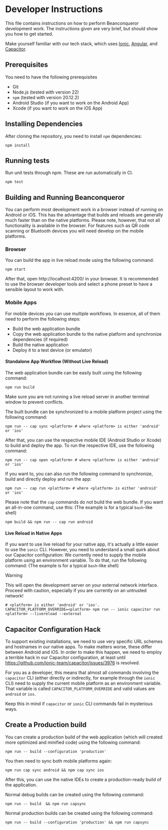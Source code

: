 # Developer Instructions

This file contains instructions on how to perform Beanconqueror development work.
The instructions given are very brief, but should show you how to get started.

Make yourself familiar with our tech stack, which uses [Ionic](https://ionicframework.com/), [Angular](https://angular.dev/), and [Capacitor](https://capacitorjs.com/).

## Prerequisites

You need to have the following prerequisites

- Git
- Node.js (tested with version 22)
- `npm` (tested with version 20.12.2)
- Android Studio (if you want to work on the Android App)
- Xcode (if you want to work on the iOS App)

## Installing Dependencies

After cloning the repository, you need to install `npm` dependencies:

```shell
npm install
```

## Running tests

Run unit tests through npm. These are run automatically in CI.

```shell
npm test
```

## Building and Running Beanconqueror

You can perform most development work in a browser instead of running on Android or iOS.
This has the advantage that builds and reloads are generally much faster than on the native platforms.
Please note, however, that not all functionality is available in the browser.
For features such as QR code scanning or Bluetooth devices you will need develop on the mobile platforms.

### Browser

You can build the app in live reload mode using the following command:

```shell
npm start
```

After that, open http://localhost:4200/ in your browser.
It is recommended to use the browser developer tools and select a phone preset to have a sensible layout to work with.

### Mobile Apps

For mobile devices you can use multiple workflows.
In essence, all of them need to perform the following steps:

- Build the web application bundle
- Copy the web application bundle to the native platform and synchronize dependencies (if required)
- Build the native application
- Deploy it to a test device (or emulator)

#### Standalone App Workflow (Without Live Reload)

The web application bundle can be easily built using the following command:

```shell
npm run build
```

Make sure you are not running a live reload server in another terminal window to prevent conflicts.

The built bundle can be synchronized to a mobile platform project using the following command:

```shell
npm run -- cap sync <platform> # where <platform> is either 'android' or 'ios'
```

After that, you can use the respective mobile IDE (Android Studio or Xcode) to build and deploy the app.
To run the respective IDE, use the following command:

```shell
npm run -- cap open <platform> # where <platform> is either 'android' or 'ios'
```

If you want to, you can also run the following command to synchronize, build and directly deploy and run the app:

```shell
npm run -- cap run <platform> # where <platform> is either 'android' or 'ios'
```

Please note that the `cap` commands do not build the web bundle.
If you want an all-in-one command, use this: (The example is for a typical `bash`-like shell)

```shell
npm build && npm run -- cap run android
```

#### Live Reload in Native Apps

If you want to use live reload for your native app, it's actually a little easier to use the `ionic` CLI.
However, you need to understand a small quirk about our Capacitor configuration: We currently need to supply the mobile platform using an environment variable.
To do that, run the following command: (The example is for a typical `bash`-like shell)

> [!WARNING]
> This will open the development server on your external network interface.
> Proceed with caution, especially if you are currently on an untrusted network!

```shell
# <platform> is either 'android' or 'ios'.
CAPACITOR_PLATFORM_OVERRIDE=<platform> npm run -- ionic capacitor run <platform> --livereload --external
```

## Capacitor Configuration Hack

To support existing installations, we need to use very specific URL schemes and hostnames in our native apps.
To make matters worse, these differ between Android and iOS.
In order to make this happen, we need to employ a terrible hack in our Capacitor configuration, at least until https://github.com/ionic-team/capacitor/issues/3976 is resolved.

For you as a developer, this means that almost all commands involving the `capacitor` CLI (either directly or indirectly, for example through the `ionic` CLI) need to supply the current mobile platform as an environment variable.
That variable is called `CAPACITOR_PLATFORM_OVERRIDE` and valid values are `android` or `ios`.

Keep this in mind if `capacitor` or `ionic` CLI commands fail in mysterious ways.

## Create a Production build

You can create a production build of the web application (which will created more optimized and minified code) using the following command:

```shell
npm run -- build --configuration 'production'
```

You then need to sync both mobile platforms again:

```shell
npm run cap sync android && npm cap sync ios
```

After this, you can use the native IDEs to create a production-ready build of the application.

Normal debug builds can be created using the following command:

```shell
npm run -- build  && npm run capsync
```

Normal production builds can be created using the following command:

```shell
npm run -- build --configuration 'production' && npm run capsync
```
